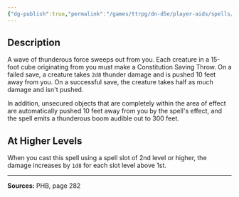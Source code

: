 ```yaml
---
{"dg-publish":true,"permalink":"/games/ttrpg/dn-d5e/player-aids/spells/level-1/thunderwave/","tags":["ttrpg/dnd/5e","verbal","somatic","spell"],"noteIcon":""}
---
```



## Description
A wave of thunderous force sweeps out from you.
Each creature in a 15-foot cube originating from you must make a Constitution Saving Throw.
On a failed save, a creature takes `2d8` thunder damage and is pushed 10 feet away from you.
On a successful save, the creature takes half as much damage and isn't pushed.

In addition, unsecured objects that are completely within the area of effect are automatically pushed 10 feet away from you by the spell's effect, and the spell emits a thunderous boom audible out to 300 feet.

## At Higher Levels
When you cast this spell using a spell slot of 2nd level or higher, the damage increases by `1d8` for each slot level above 1st.

---

**Sources:** PHB, page 282
